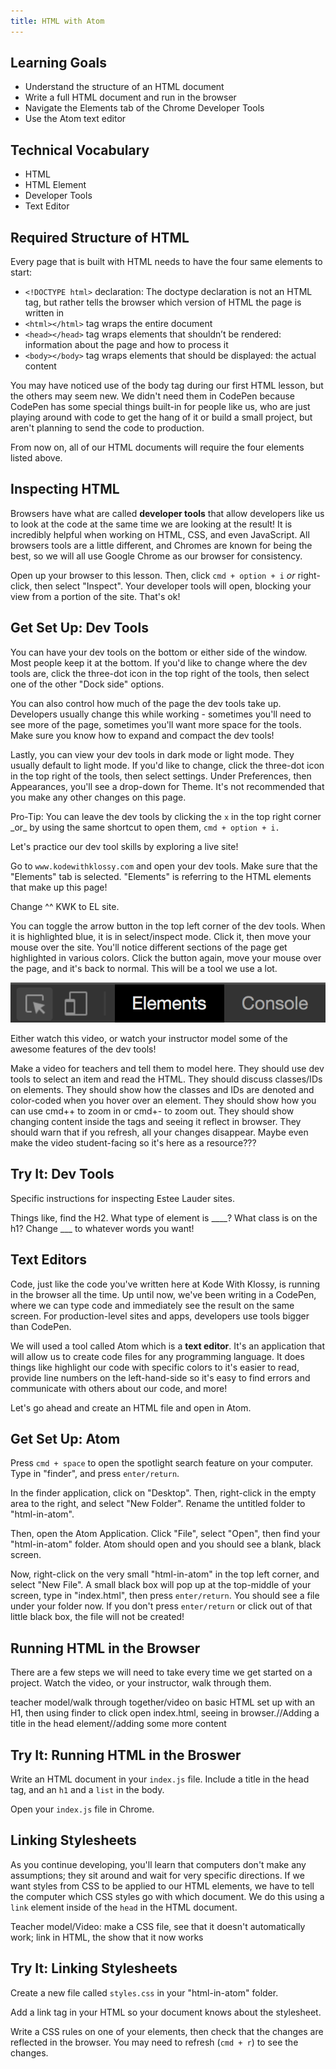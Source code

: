 ```yaml
---
title: HTML with Atom
---
```


## Learning Goals

* Understand the structure of an HTML document
* Write a full HTML document and run in the browser
* Navigate the Elements tab of the Chrome Developer Tools
* Use the Atom text editor

## Technical Vocabulary

- HTML
- HTML Element
- Developer Tools
- Text Editor

## Required Structure of HTML

Every page that is built with HTML needs to have the four same elements to start:

* `<!DOCTYPE html>` declaration: The doctype declaration is not an HTML tag, but rather tells the browser which version of HTML the page is written in
* `<html></html>` tag wraps the entire document
* `<head></head>` tag wraps elements that shouldn’t be rendered: information about the page and how to process it
* `<body></body>` tag wraps elements that should be displayed: the actual content

You may have noticed use of the body tag during our first HTML lesson, but the others may seem new. We didn't need them in CodePen because CodePen has some special things built-in for people like us, who are just playing around with code to get the hang of it or build a small project, but aren't planning to send the code to production.

From now on, all of our HTML documents will require the four elements listed above.

## Inspecting HTML

Browsers have what are called **developer tools** that allow developers like us to look at the code at the same time we are looking at the result! It is incredibly helpful when working on HTML, CSS, and even JavaScript. All browsers tools are a little different, and Chromes are known for being the best, so we will all use Google Chrome as our browser for consistency.

Open up your browser to this lesson. Then, click `cmd + option + i` _or_ right-click, then select "Inspect". Your developer tools will open, blocking your view from a portion of the site. That's ok!

<div class="try-it">
  <h2>Get Set Up: Dev Tools</h2>
  <p>You can have your dev tools on the bottom or either side of the window. Most people keep it at the bottom. If you'd like to change where the dev tools are, click the three-dot icon in the top right of the tools, then select one of the other "Dock side" options.</p>
  <p>You can also control how much of the page the dev tools take up. Developers usually change this while working - sometimes you'll need to see more of the page, sometimes you'll want more space for the tools. Make sure you know how to expand and compact the dev tools!</p>
  <p>Lastly, you can view your dev tools in dark mode or light mode. They usually default to light mode. If you'd like to change, click the three-dot icon in the top right of the tools, then select settings. Under Preferences, then Appearances, you'll see a drop-down for Theme. It's not recommended that you make any other changes on this page.</p>
  <p>Pro-Tip: You can leave the dev tools by clicking the <code class="try-it-code">x</code> in the top right corner _or_ by using the same shortcut to open them, <code class="try-it-code">cmd + option + i.</code></p>
</div>

Let's practice our dev tool skills by exploring a live site!

Go to `www.kodewithklossy.com` and open your dev tools. Make sure that the "Elements" tab is selected. "Elements" is referring to the HTML elements that make up this page!
<p class="to-do">Change ^^ KWK to EL site.</p>

You can toggle the arrow button in the top left corner of the dev tools. When it is highlighted blue, it is in select/inspect mode. Click it, then move your mouse over the site. You'll notice different sections of the page get highlighted in various colors. Click the button again, move your mouse over the page, and it's back to normal. This will be a tool we use a lot.

<img src="./assets/dev-tools-select.png" alt="arrow to toggle selection for dev tools">

Either watch this video, or watch your instructor model some of the awesome features of the dev tools!

<p class="to-do">Make a video for teachers and tell them to model here. They should use dev tools to select an item and read the HTML. They should discuss classes/IDs on elements. They should show how the classes and IDs are denoted and color-coded when you hover over an element. They should show how you can use cmd++ to zoom in or cmd+- to zoom out. They should show changing content inside the tags and seeing it reflect in browser. They should warn that if you refresh, all your changes disappear. Maybe even make the video student-facing so it's here as a resource???</p>

<div class="try-it">
  <h2>Try It: Dev Tools</h2>
  <p class="to-do">Specific instructions for inspecting Estee Lauder sites.</p>
  <p>Things like, find the H2. What type of element is ____? What class is on the h1? Change ___ to whatever words you want!</p>
  <p><code class="try-it-code"></code></p>
</div>

## Text Editors

Code, just like the code you've written here at Kode With Klossy, is running in the browser all the time. Up until now, we've been writing in a CodePen, where we can type code and immediately see the result on the same screen. For production-level sites and apps, developers use tools bigger than CodePen.

We will used a tool called Atom which is a **text editor**. It's an application that will allow us to create code files for any programming language. It does things like highlight our code with specific colors to it's easier to read, provide line numbers on the left-hand-side so it's easy to find errors and communicate with others about our code, and more!

Let's go ahead and create an HTML file and open in Atom.

<div class="try-it">
  <h2>Get Set Up: Atom</h2>
  <p>Press <code class="try-it-code">cmd + space</code> to open the spotlight search feature on your computer. Type in "finder", and press <code class="try-it-code">enter/return</code>.</p>
  <p>In the finder application, click on "Desktop". Then, right-click in the empty area to the right, and select "New Folder". Rename the untitled folder to "html-in-atom".</p>
  <p>Then, open the Atom Application. Click "File", select "Open", then find your "html-in-atom" folder. Atom should open and you should see a blank, black screen.</p>
  <p>Now, right-click on the very small "html-in-atom" in the top left corner, and select "New File". A small black box will pop up at the top-middle of your screen, type in "index.html", then press <code class="try-it-code">enter/return</code>. You should see a file under your folder now. If you don't press <code class="try-it-code">enter/return</code> or click out of that little black box, the file will not be created!</p>
</div>

## Running HTML in the Browser

There are a few steps we will need to take every time we get started on a project. Watch the video, or your instructor, walk through them.

<p class="to-do">teacher model/walk through together/video on basic HTML set up with an H1, then using finder to click open index.html, seeing in browser.//Adding a title in the head element//adding some more content</p>

<div class="try-it">
  <h2>Try It: Running HTML in the Broswer</h2>
  <p>Write an HTML document in your <code class="try-it-code">index.js</code> file. Include a title in the head tag, and an <code class="try-it-code">h1</code> and a <code class="try-it-code">list</code> in the body.</p>
  <p>Open your <code class="try-it-code">index.js</code> file in Chrome.</p>
</div>

## Linking Stylesheets

As you continue developing, you'll learn that computers don't make any assumptions; they sit around and wait for very specific directions. If we want styles from CSS to be applied to our HTML elements, we have to tell the computer which CSS styles go with which document. We do this using a `link` element inside of the `head` in the HTML document.

<p class="to-do">Teacher model/Video: make a CSS file, see that it doesn't automatically work; link in HTML, the show that it now works</p>

<div class="try-it">
  <h2>Try It: Linking Stylesheets</h2>
  <p>Create a new file called <code class="try-it-code">styles.css</code> in your "html-in-atom" folder.</p>
  <p>Add a link tag in your HTML so your document knows about the stylesheet.</p>
  <p>Write a CSS rules on one of your elements, then check that the changes are reflected in the browser. You may need to refresh (<code class="try-it-code">cmd + r</code>) to see the changes.</p>
</div>
